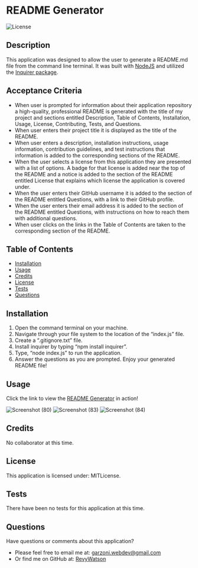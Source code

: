 # README Generator

![License](https://img.shields.io/badge/license-MITLicense-brightgreen)

## Description

This application was designed to allow the user to generate a README.md file from the command line terminal. It was built with [NodeJS](https://nodejs.org/en/) and utilized the [Inquirer package](https://www.npmjs.com/package/inquirer).

## Acceptance Criteria

- When user is prompted for information about their application repository a high-quality, professional README is generated with the title of my project and sections entitled Description, Table of Contents, Installation, Usage, License, Contributing, Tests, and Questions.
- When user enters their project title it is displayed as the title of the README.
- When user enters a description, installation instructions, usage information, contribution guidelines, and test instructions that information is added to the corresponding sections of the README.
- When the user selects a license from this application they are presented with a list of options. A badge for that license is added near the top of the README and a notice is added to the section of the README entitled License that explains which license the application is covered under.
- When the user enters their GitHub username it is added to the section of the README entitled Questions, with a link to their GitHub profile.
- When the user enters their email address it is added to the section of the README entitled Questions, with instructions on how to reach them with additional questions.
- When user clicks on the links in the Table of Contents are taken to the corresponding section of the README.

## Table of Contents

  - [Installation](#installation)
  - [Usage](#usage)
  - [Credits](#credits)
  - [License](#license)
  - [Tests](#tests)
  - [Questions](#questions)

  ## Installation

  1. Open the command terminal on your machine.
  2. Navigate through your file system to the location of the “index.js” file.
  3. Create a “.gitignore.txt” file.
  4. Install inquirer by typing “npm install inquirer”.
  5. Type, “node index.js” to run the application.
  6. Answer the questions as you are prompted. Enjoy your generated README file!

  ## Usage

  Click the link to view the [README Generator](https://youtu.be/oD59NtZGR10) in action!

![Screenshot (80)](https://user-images.githubusercontent.com/76264693/112740082-e73e4580-8f47-11eb-8721-7b6fc0349653.png)
![Screenshot (83)](https://user-images.githubusercontent.com/76264693/112740084-e86f7280-8f47-11eb-88cb-fa35dfa330ae.png)
![Screenshot (84)](https://user-images.githubusercontent.com/76264693/112740085-e9a09f80-8f47-11eb-914a-7a3d527f5ce0.png)

  ## Credits

  No collaborator at this time.

  ## License

  This application is licensed under: MITLicense.

  ## Tests

  There have been no tests for this application at this time.

  ## Questions

  Have questions or comments about this application?

  - Please feel free to email me at: garzoni.webdev@gmail.com
  - Or find me on GitHub at: [RevyWatson](https://github.com/RevyWatson)
